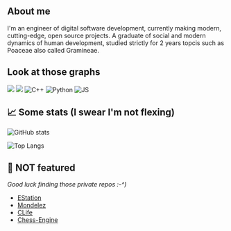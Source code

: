 ## About me
I'm an engineer of digital software development, currently making modern, cutting-edge, open source projects. 
A graduate of social and modern dynamics of human development, studied strictly for 2 years topcis such as Poaceae also called Gramineae.


## Look at those graphs
![](https://img.shields.io/badge/OS-Linux-informational?style=for-the-badge&logo=linux&logoColor=white&color=2bbc8a)
![](https://img.shields.io/badge/Editor-VSCode-informational?style=for-the-badge&logo=visual-studio-code&logoColor=white&color=2bbc8a)
![C++](https://img.shields.io/badge/c++-%2300599C.svg?style=for-the-badge&logo=c%2B%2B&logoColor=white)
![Python](https://img.shields.io/badge/Python-3776AB?style=for-the-badge&logo=python&logoColor=white)
![JS](https://img.shields.io/badge/Javascipt-c9b24a?style=for-the-badge&logo=javascript&logoColor=white)


## &#x1f4c8; Some stats (I swear I'm not flexing)

![GitHub stats](https://github-readme-stats.vercel.app/api?username=IlikeChooros&show_icons=true)

![Top Langs](https://github-readme-stats.vercel.app/api/top-langs/?username=IlikeChooros&layout=compact)

## 📕 NOT featured
*Good luck finding those private repos :-^)*
- [EStation](https://github.com/IlikeChooros/EStation)
- [Mondelez](https://github.com/IlikeChooros/Mondelez)
- [CLife](https://github.com/IlikeChooros/CLife)
- [Chess-Engine](https://github.com/IlikeChooros/Chess-Engine)

